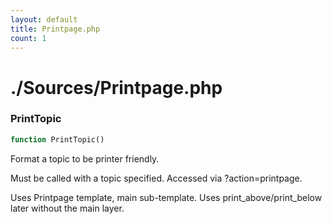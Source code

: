 ```yaml
---
layout: default
title: Printpage.php
count: 1
---
```


# ./Sources/Printpage.php

### PrintTopic

```php
function PrintTopic()
```
Format a topic to be printer friendly.

Must be called with a topic specified.
Accessed via ?action=printpage.

Uses Printpage template, main sub-template.
Uses print_above/print_below later without the main layer.


